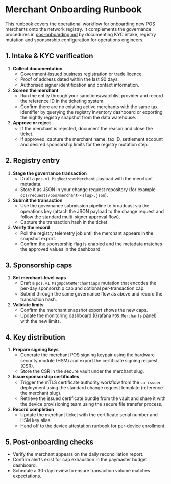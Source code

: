 # Merchant Onboarding Runbook

This runbook covers the operational workflow for onboarding new POS merchants onto the network registry. It complements the governance procedures in [pos-onboarding.md](./pos-onboarding.md) by documenting KYC intake, registry mutation and sponsorship configuration for operations engineers.

## 1. Intake & KYC verification

1. **Collect documentation**
   * Government-issued business registration or trade licence.
   * Proof of address dated within the last 90 days.
   * Authorised signer identification and contact information.
2. **Screen the merchant**
   * Run the entity through your sanctions/watchlist provider and record the reference ID in the ticketing system.
   * Confirm there are no existing active merchants with the same tax identifier by querying the registry inventory dashboard or exporting the nightly registry snapshot from the data warehouse.
3. **Approve or reject**
   * If the merchant is rejected, document the reason and close the ticket.
   * If approved, capture the merchant name, tax ID, settlement account and desired sponsorship limits for the registry mutation step.

## 2. Registry entry

1. **Stage the governance transaction**
   * Draft a `pos.v1.MsgRegisterMerchant` payload with the merchant metadata.
   * Store it as JSON in your change request repository (for example `ops/requests/pos/merchant-<slug>.json`).
2. **Submit the transaction**
   * Use the governance submission pipeline to broadcast via the operations key (attach the JSON payload to the change request and follow the standard multi-signer approval flow).
   * Capture the transaction hash in the ticket.
3. **Verify the record**
   * Poll the registry telemetry job until the merchant appears in the snapshot export.
   * Confirm the sponsorship flag is enabled and the metadata matches the approved values in the dashboard.

## 3. Sponsorship caps

1. **Set merchant-level caps**
   * Draft a `pos.v1.MsgUpdateMerchantCaps` mutation that encodes the per-day sponsorship cap and optional per-transaction cap.
   * Submit through the same governance flow as above and record the transaction hash.
2. **Validate limits**
   * Confirm the merchant snapshot export shows the new caps.
   * Update the monitoring dashboard (Grafana `POS Merchants` panel) with the new limits.

## 4. Key distribution

1. **Prepare signing keys**
   * Generate the merchant POS signing keypair using the hardware security module (HSM) and export the certificate signing request (CSR).
   * Store the CSR in the secure vault under the merchant slug.
2. **Issue sponsorship certificates**
   * Trigger the mTLS certificate authority workflow from the `ca-issuer` deployment using the standard change request template (reference the merchant slug).
   * Retrieve the issued certificate bundle from the vault and share it with the device provisioning team using the secure file transfer process.
3. **Record completion**
   * Update the merchant ticket with the certificate serial number and HSM key alias.
   * Hand off to the device attestation runbook for per-device enrollment.

## 5. Post-onboarding checks

* Verify the merchant appears on the daily reconciliation report.
* Confirm alerts exist for cap exhaustion in the paymaster budget dashboard.
* Schedule a 30-day review to ensure transaction volume matches expectations.
